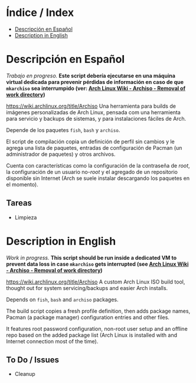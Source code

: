 # Índice / Index
- [Descripción en Español](#descripción-en-español)
- [Description in English](#description-in-english)

# Descripción en Español
_Trabajo en progreso._
**Este script debería ejecutarse en una máquina virtual dedicada para prevenir pérdidas de información en caso de que `mkarchiso` sea interrumpido (ver: [Arch Linux Wiki - Archiso - Removal of work directory](https://wiki.archlinux.org/title/Archiso#Removal_of_work_directory))**

https://wiki.archlinux.org/title/Archiso
Una herramienta para builds de imágenes personalizadas de Arch Linux, pensada com una herramienta para servicio y backups de sistemas, y para instalaciones fáciles de Arch.

Depende de los paquetes `fish`, `bash` y `archiso`.

El script de compilación copia un definición de perfil sin cambios y le agrega una lista de paquetes, entradas de configuración de Pacman (un administrador de paquetes) y otros archivos.

Cuenta con características como la configuración de la contraseña de _root_, la configuración de un usuario no-_root_ y el agregado de un repositorio disponible sin Internet (Arch se suele instalar descargando los paquetes en el momento).

## Tareas
- Limpieza


# Description in English
_Work in progress._
**This script should be run inside a dedicated VM to prevent data loss in case `mkarchiso` gets interrupted (see [Arch Linux Wiki - Archiso - Removal of work directory](https://wiki.archlinux.org/title/Archiso#Removal_of_work_directory))**

https://wiki.archlinux.org/title/Archiso
A custom Arch Linux ISO build tool, thought out for system servicing/backups and easier Arch installs.

Depends on `fish`, `bash` and `archiso` packages.

The build script copies a fresh profile definition, then adds package names, Pacman (a package manager) configuration entries and other files.

It features root password configuration, non-root user setup and an offline repo based on the added package list (Arch Linux is installed with and Internet connection most of the time).

## To Do / Issues
- Cleanup
